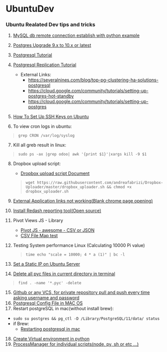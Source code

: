 # UbuntuDev

### Ubuntu Realated Dev tips and tricks

1. [MySQL db remote connection establish with python example](mysql%20db%20remote%20connection%20establish%20with%20python%20example.txt)

2. [Postgres Upgrade 9.x to 10.x or latest](Postgres_upgrade_9.x%20to%2010.x.md)

3. [Postgresql Tutorial](https://www.systemcodegeeks.com/databases/postgresql/postgresql-database-tutorial/)

4. [Postgresql Replication Tutorial](https://www.systemcodegeeks.com/databases/postgresql/postgresql-hot-standby-database-replication/)
   - External Links:
     * https://severalnines.com/blog/top-pg-clustering-ha-solutions-postgresql
     * https://cloud.google.com/community/tutorials/setting-up-postgres-hot-standby
     * https://cloud.google.com/community/tutorials/setting-up-postgres

5. [How To Set Up SSH Keys on Ubuntu](rsync_ssh_copy_commands.sh)

6. To view cron logs in ubuntu:
> `grep CRON /var/log/syslog`

7. Kill all greb result in linux:
> `sudo ps -ax |grep odoo| awk '{print $1}'|xargs kill -9 $1`

8. Dropbox upload script:
   * [Dropbox upload script Document](https://www.addictivetips.com/ubuntu-linux-tips/use-dropbox-from-the-linux-command-line/)
   > `wget https://raw.githubusercontent.com/andreafabrizi/Dropbox-Uploader/master/dropbox_uploader.sh && chmod +x dropbox_uploader.sh`
    
9. [External Application links not working(Blank chrome page opening)](https://askubuntu.com/questions/689449/external-links-are-opened-as-blank-tabs-in-new-browser-window-in-chrome)
    

10. [Install Redash reporting tool(Open source)](Redash/)

11. Pivot Views JS - Library
    * [Pivot JS - awesome - CSV or JSON](https://pivottable.js.org/examples/index.html)
    * [CSV File Map test](https://pivottable.js.org/examples/mps_csv.html)

12. Testing System performance Linux (Calculating 10000 Pi value)
    > `time echo "scale = 10000; 4 * a (1)" | bc -l`

13. [Set a Static IP on Ubuntu Server](https://www.howtoforge.com/linux-basics-set-a-static-ip-on-ubuntu)
14. [Delete all pyc files in current directory in terminal](https://blog.mozilla.org/webdev/2015/10/27/eradicating-those-nasty-pyc-files/)
   > `find . -name '*.pyc' -delete`
15. [Github or any VCS, for private repository pull and push every time asking username and password](github_credentials_setup.md)
16. [Postgresql Config File in  MAC OS](https://til.codes/postgresql-how-to-find-pg_hba-conf-file-using-mac-os-x/)
17. Restart postgreSQL in mac(without install brew):
  - `sudo su postgres && pg_ctl -D /Library/PostgreSQL/11/data/ status`
  - if Brew:
      * [Restarting postgresql in mac](https://tableplus.com/blog/2018/10/how-to-start-stop-restart-postgresql-server.html)
18. [Create Virtual environment in python](Create_virtual_environment.md)
19. [ProcessManager for individual scripts(node, py, sh or etc ...)](ProcessManager_for_microservices.md)
